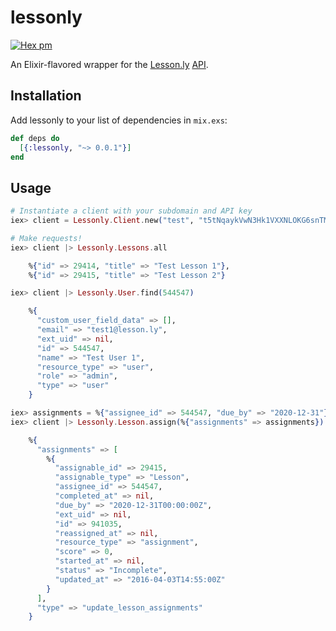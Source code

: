 # lessonly

[![Hex pm](https://img.shields.io/hexpm/v/lessonly.svg)](https://hex.pm/packages/lessonly)

An Elixir-flavored wrapper for the [Lesson.ly](http://www.lesson.ly) [API](http://docs.lesson.ly/).

## Installation

Add lessonly to your list of dependencies in `mix.exs`:

```elixir
def deps do
  [{:lessonly, "~> 0.0.1"}]
end
```

## Usage

```elixir
# Instantiate a client with your subdomain and API key
iex> client = Lessonly.Client.new("test", "t5tNqaykVwN3Hk1VXXNLOKG6snTMnU8U")

# Make requests!
iex> client |> Lessonly.Lessons.all

    %{"id" => 29414, "title" => "Test Lesson 1"},
    %{"id" => 29415, "title" => "Test Lesson 2"}

iex> client |> Lessonly.User.find(544547)

    %{
      "custom_user_field_data" => [],
      "email" => "test1@lesson.ly",
      "ext_uid" => nil,
      "id" => 544547,
      "name" => "Test User 1",
      "resource_type" => "user",
      "role" => "admin",
      "type" => "user"
    }

iex> assignments = %{"assignee_id" => 544547, "due_by" => "2020-12-31"}
iex> client |> Lessonly.Lesson.assign(%{"assignments" => assignments})

    %{
      "assignments" => [
        %{
          "assignable_id" => 29415,
          "assignable_type" => "Lesson",
          "assignee_id" => 544547,
          "completed_at" => nil,
          "due_by" => "2020-12-31T00:00:00Z",
          "ext_uid" => nil,
          "id" => 941035,
          "reassigned_at" => nil,
          "resource_type" => "assignment",
          "score" => 0,
          "started_at" => nil,
          "status" => "Incomplete",
          "updated_at" => "2016-04-03T14:55:00Z"
        }
      ],
      "type" => "update_lesson_assignments"
    }
```
